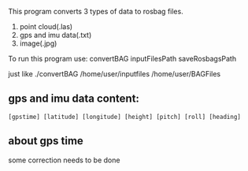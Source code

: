 This program converts 3 types of data to rosbag files.
1. point cloud(.las)
2. gps and imu data(.txt)
3. image(.jpg) 

To run this program use:
    convertBAG inputFilesPath saveRosbagsPath

just like
    ./convertBAG /home/user/inputfiles /home/user/BAGFiles
    
## gps and imu data content:
    [gpstime] [latitude] [longitude] [height] [pitch] [roll] [heading]
    
## about gps time
some correction needs to be done
